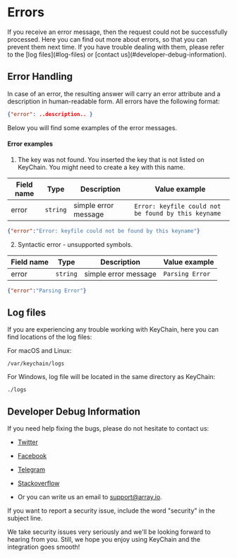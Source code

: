 # Errors

<aside class="notice">
If you receive an error message, then the request could not be successfully processed. Here you can find out more about errors, so that you can prevent them next time. If you have trouble dealing with them, please refer to the [log files](#log-files) or [contact us](#developer-debug-information).
</aside>

## Error Handling

In case of an error, the resulting answer will carry an error attribute and a description in human-readable form.
All errors have the following format: 

```json
{"error": ..description.. }
```

Below you will find some examples of the error messages.

#### Error examples

1. The key was not found. You inserted the key that is not listed on KeyChain. You might need to create a key with this name.

**Field name**|**Type**|**Description**|**Value example**
---|---|---|---
error|`string`|simple error message|`Error: keyfile could not be found by this keyname`

```json
{"error":"Error: keyfile could not be found by this keyname"}
```

2. Syntactic error - unsupported symbols. 

**Field name**|**Type**|**Description**|**Value example**
---|---|---|---
error|`string`|simple error message|`Parsing Error`

```json
{"error":"Parsing Error"}
```

## Log files

If you are experiencing any trouble working with KeyChain, here you can find locations of the log files:

For macOS and Linux:

```/var/keychain/logs```

For Windows, log file will be located in the same directory as KeyChain:

```./logs```

## Developer Debug Information
 
If you need help fixing the bugs, please do not hesitate to contact us:

- [Twitter](https://twitter.com/ProjectArray)

- [Facebook](https://www.facebook.com/Array.IO/)

- [Telegram](https://t.me/arrayio)

- [Stackoverflow](https://stackoverflow.com/users/10429540/array-io)

- Or you can write us an email to support@array.io. 

If you want to report a security issue, include the word "security" in the subject line.

We take security issues very seriously and we'll be looking forward to hearing from you. Still, we hope you enjoy using KeyChain and the integration goes smooth! 
